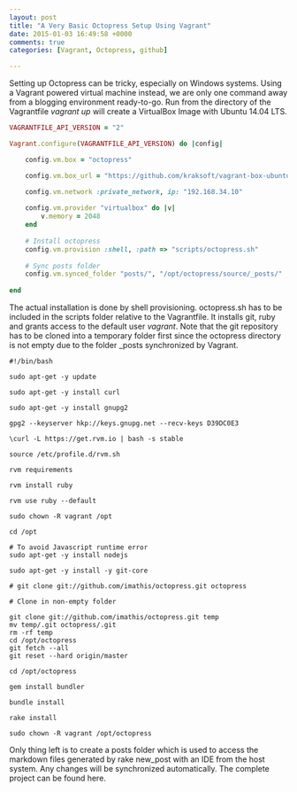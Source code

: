 ```yaml
---
layout: post
title: "A Very Basic Octopress Setup Using Vagrant"
date: 2015-01-03 16:49:58 +0000
comments: true
categories: [Vagrant, Octopress, github]

---
```



Setting up Octopress can be tricky, especially on Windows systems. Using a Vagrant powered virtual machine instead, we are only one command away from a blogging environment ready-to-go. Run from the directory of the Vagrantfile _vagrant up_ will create a VirtualBox Image with Ubuntu 14.04 LTS.


``` ruby Vagrantfile for Octopress Setup https://github.com/johker/octopress_vagrant/blob/master/Vagrantfile github
VAGRANTFILE_API_VERSION = "2"

Vagrant.configure(VAGRANTFILE_API_VERSION) do |config|

	config.vm.box = "octopress" 

  	config.vm.box_url = "https://github.com/kraksoft/vagrant-box-ubuntu/releases/download/14.04/ubuntu-14.04-amd64.box"

  	config.vm.network :private_network, ip: "192.168.34.10"
  	
	config.vm.provider "virtualbox" do |v|
	    v.memory = 2048
	end
  
  	# Install octopress
	config.vm.provision :shell, :path => "scripts/octopress.sh"
  
  	# Sync posts folder  	
  	config.vm.synced_folder "posts/", "/opt/octopress/source/_posts/"
    
end
```

The actual installation is done by shell provisioning. octopress.sh has to be included in the scripts folder relative to the Vagrantfile. It installs git, ruby and grants access to the default user _vagrant_. Note that the git repository has to be cloned into a temporary folder first since the octopress directory is not empty due to the folder _posts synchronized by Vagrant.

``` shell Shell Provisioning https://github.com/johker/octopress_vagrant/blob/master/scripts/octopress.sh github
#!/bin/bash

sudo apt-get -y update

sudo apt-get -y install curl

sudo apt-get -y install gnupg2

gpg2 --keyserver hkp://keys.gnupg.net --recv-keys D39DC0E3

\curl -L https://get.rvm.io | bash -s stable

source /etc/profile.d/rvm.sh

rvm requirements

rvm install ruby

rvm use ruby --default

sudo chown -R vagrant /opt

cd /opt 

# To avoid Javascript runtime error
sudo apt-get -y install nodejs

sudo apt-get -y install -y git-core

# git clone git://github.com/imathis/octopress.git octopress

# Clone in non-empty folder 

git clone git://github.com/imathis/octopress.git temp
mv temp/.git octopress/.git
rm -rf temp
cd /opt/octopress 
git fetch --all
git reset --hard origin/master

cd /opt/octopress 

gem install bundler

bundle install

rake install

sudo chown -R vagrant /opt/octopress

```

Only thing left is to create a posts folder which is used to access the markdown files generated by rake new_post with an IDE from the host system. Any changes will be synchronized automatically. The complete project can be found here.
